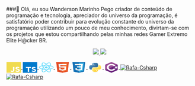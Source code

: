 ###👋 Olá, eu sou Wanderson Marinho Pego criador de conteúdo de programação e tecnologia, apreciador do universo da programação, é satisfatório poder contribuir para evolução constante do universo da programação utilizando um pouco de meu conhecimento, divirtam-se com os projetos que estou compartilhando pelas minhas redes Gamer Extremo Elite H@cker BR.

<!--
**GamerExtremoEliteHackerBR/GamerExtremoEliteHackerBR** is a ✨ _special_ ✨ repository because its `README.md` (this file) appears on your GitHub profile.

Here are some ideas to get you started:

- 🔭 I’m currently working on ...
- 🌱 I’m currently learning ...
- 👯 I’m looking to collaborate on ...
- 🤔 I’m looking for help with ...
- 💬 Ask me about ...
- 📫 How to reach me: ...
- 😄 Pronouns: ...
- ⚡ Fun fact: ...

### Hi there 👋
-->
<!--====States====-->
<div align="center">
  <a href="https://github.com/GamerExtremoEliteHackerBR">
  <img height="180em" src="https://github-readme-stats.vercel.app/api?username=GamerExtremoEliteHackerBR&show_icons=true&theme=dracula&include_all_commits=true&count_private=true"/>
  <img height="180em" src="https://github-readme-stats.vercel.app/api/top-langs/?username=GamerExtremoEliteHackerBR&layout=compact&langs_count=7&theme=dracula"/>
</div>
  
<!--====Liguagens====-->
<div style="display: inline_block"><br>
  <img align="center" alt="Rafa-Js" height="30" width="40" src="https://raw.githubusercontent.com/devicons/devicon/master/icons/javascript/javascript-plain.svg">
  <img align="center" alt="Rafa-Ts" height="30" width="40" src="https://raw.githubusercontent.com/devicons/devicon/master/icons/typescript/typescript-plain.svg">
  <img align="center" alt="Rafa-React" height="30" width="40" src="https://raw.githubusercontent.com/devicons/devicon/master/icons/react/react-original.svg">
  <img align="center" alt="Rafa-HTML" height="30" width="40" src="https://raw.githubusercontent.com/devicons/devicon/master/icons/html5/html5-original.svg">
  <img align="center" alt="Rafa-CSS" height="30" width="40" src="https://raw.githubusercontent.com/devicons/devicon/master/icons/css3/css3-original.svg">
  <img align="center" alt="Rafa-Python" height="30" width="40" src="https://raw.githubusercontent.com/devicons/devicon/master/icons/python/python-original.svg">
  <img align="center" alt="Rafa-Csharp" height="30" width="40" src="https://raw.githubusercontent.com/devicons/devicon/master/icons/csharp/csharp-original.svg">
  
  <img align="center" alt="Rafa-Csharp" height="30" width="40" src="https://cdn.jsdelivr.net/gh/devicons/devicon/icons/kotlin/kotlin-original.svg">
  <img align="center" alt="Rafa-Csharp" height="30" width="40" src="https://cdn.jsdelivr.net/gh/devicons/devicon/icons/java/java-original.svg">
  <!--Avatar-->
  <!--<img align="right" alt="Rafa-pic" height="150" style="border-radius:50px;" src="https://media.discordapp.net/attachments/639956127056134178/890373478988013628/Publicacoes_Instagram_1_1.png?width=676&height=676">-->
 
</div>
